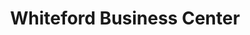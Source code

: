 ---
title: "Whiteford Business Center"
url: /whiteford/whiteford-business-center/
shop: Allgemein
---